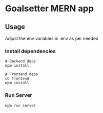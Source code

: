 # Goalsetter MERN app

## Usage

Adjust the env variables in .env as per needed

### Install dependencies

```
# Backend deps
npm install

# Frontend deps
cd frontend
npm install
```

### Run Server

```
npm run server
```


